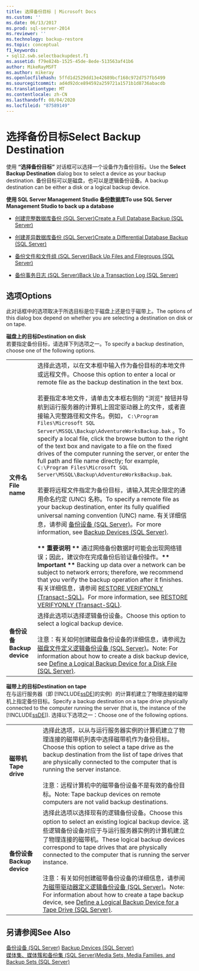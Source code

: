 ```yaml
---
title: 选择备份目标 | Microsoft Docs
ms.custom: ''
ms.date: 06/13/2017
ms.prod: sql-server-2014
ms.reviewer: ''
ms.technology: backup-restore
ms.topic: conceptual
f1_keywords:
- sql12.swb.selectbackupdest.f1
ms.assetid: f79e824b-1525-45de-8ede-513563af41b6
author: MikeRayMSFT
ms.author: mikeray
ms.openlocfilehash: 5ffd1d2529dd13e42689bcf168c972d757fb5499
ms.sourcegitcommit: ad4d92dce894592a259721a1571b1d8736abacdb
ms.translationtype: MT
ms.contentlocale: zh-CN
ms.lasthandoff: 08/04/2020
ms.locfileid: "87589149"
---
```

# <a name="select-backup-destination"></a><span data-ttu-id="e3c0d-102">选择备份目标</span><span class="sxs-lookup"><span data-stu-id="e3c0d-102">Select Backup Destination</span></span>
  <span data-ttu-id="e3c0d-103">使用 **“选择备份目标”** 对话框可以选择一个设备作为备份目标。</span><span class="sxs-lookup"><span data-stu-id="e3c0d-103">Use the **Select Backup Destination** dialog box to select a device as your backup destination.</span></span> <span data-ttu-id="e3c0d-104">备份目标可以是磁盘，也可以是逻辑备份设备。</span><span class="sxs-lookup"><span data-stu-id="e3c0d-104">A backup destination can be either a disk or a logical backup device.</span></span>  
  
 <span data-ttu-id="e3c0d-105">**使用 SQL Server Management Studio 备份数据库**</span><span class="sxs-lookup"><span data-stu-id="e3c0d-105">**To use SQL Server Management Studio to back up a database**</span></span>  
  
-   [<span data-ttu-id="e3c0d-106">创建完整数据库备份 (SQL Server)</span><span class="sxs-lookup"><span data-stu-id="e3c0d-106">Create a Full Database Backup &#40;SQL Server&#41;</span></span>](create-a-full-database-backup-sql-server.md)  
  
-   [<span data-ttu-id="e3c0d-107">创建差异数据库备份 (SQL Server)</span><span class="sxs-lookup"><span data-stu-id="e3c0d-107">Create a Differential Database Backup &#40;SQL Server&#41;</span></span>](create-a-differential-database-backup-sql-server.md)  
  
-   [<span data-ttu-id="e3c0d-108">备份文件和文件组 (SQL Server)</span><span class="sxs-lookup"><span data-stu-id="e3c0d-108">Back Up Files and Filegroups &#40;SQL Server&#41;</span></span>](back-up-files-and-filegroups-sql-server.md)  
  
-   [<span data-ttu-id="e3c0d-109">备份事务日志 (SQL Server)</span><span class="sxs-lookup"><span data-stu-id="e3c0d-109">Back Up a Transaction Log &#40;SQL Server&#41;</span></span>](back-up-a-transaction-log-sql-server.md)  
  
## <a name="options"></a><span data-ttu-id="e3c0d-110">选项</span><span class="sxs-lookup"><span data-stu-id="e3c0d-110">Options</span></span>  
 <span data-ttu-id="e3c0d-111">此对话框中的选项取决于所选目标是位于磁盘上还是位于磁带上。</span><span class="sxs-lookup"><span data-stu-id="e3c0d-111">The options of this dialog box depend on whether you are selecting a destination on disk or on tape.</span></span>  
  
 <span data-ttu-id="e3c0d-112">**磁盘上的目标**</span><span class="sxs-lookup"><span data-stu-id="e3c0d-112">**Destination on disk**</span></span>  
 <span data-ttu-id="e3c0d-113">若要指定备份目标，请选择下列选项之一。</span><span class="sxs-lookup"><span data-stu-id="e3c0d-113">To specify a backup destination, choose one of the following options.</span></span>  
  
|||  
|-|-|  
|<span data-ttu-id="e3c0d-114">**文件名**</span><span class="sxs-lookup"><span data-stu-id="e3c0d-114">**File name**</span></span>|<span data-ttu-id="e3c0d-115">选择此选项，以在文本框中输入作为备份目标的本地文件或远程文件。</span><span class="sxs-lookup"><span data-stu-id="e3c0d-115">Choose this option to enter a local or remote file as the backup destination in the text box.</span></span><br /><br /> <span data-ttu-id="e3c0d-116">若要指定本地文件，请单击文本框右侧的 "浏览" 按钮并导航到运行服务器的计算机上固定驱动器上的文件，或者直接输入完整路径和文件名。例如， `C:\Program Files\Microsoft SQL Server\MSSQL\Backup\AdventureWorksBackup.bak` 。</span><span class="sxs-lookup"><span data-stu-id="e3c0d-116">To specify a local file, click the browse button to the right of the text box and navigate to a file on the fixed drives of the computer running the server, or enter the full path and file name directly; for example, `C:\Program Files\Microsoft SQL Server\MSSQL\Backup\AdventureWorksBackup.bak`.</span></span><br /><br /> <span data-ttu-id="e3c0d-117">若要将远程文件指定为备份目标，请输入其完全限定的通用命名约定 (UNC) 名称。</span><span class="sxs-lookup"><span data-stu-id="e3c0d-117">To specify a remote file as your backup destination, enter its fully qualified universal naming convention (UNC) name.</span></span> <span data-ttu-id="e3c0d-118">有关详细信息，请参阅 [备份设备 (SQL Server)](backup-devices-sql-server.md)。</span><span class="sxs-lookup"><span data-stu-id="e3c0d-118">For more information, see [Backup Devices &#40;SQL Server&#41;](backup-devices-sql-server.md).</span></span><br /><br /> <span data-ttu-id="e3c0d-119">**\*\* 重要说明 \*\*** 通过网络备份数据时可能会出现网络错误；因此，建议你在完成备份后验证备份操作。</span><span class="sxs-lookup"><span data-stu-id="e3c0d-119">**\*\* Important \*\*** Backing up data over a network can be subject to network errors; therefore, we recommend that you verify the backup operation after it finishes.</span></span> <span data-ttu-id="e3c0d-120">有关详细信息，请参阅 [RESTORE VERIFYONLY (Transact-SQL)](/sql/t-sql/statements/restore-statements-verifyonly-transact-sql)。</span><span class="sxs-lookup"><span data-stu-id="e3c0d-120">For more information, see [RESTORE VERIFYONLY &#40;Transact-SQL&#41;](/sql/t-sql/statements/restore-statements-verifyonly-transact-sql).</span></span>|  
|<span data-ttu-id="e3c0d-121">**备份设备**</span><span class="sxs-lookup"><span data-stu-id="e3c0d-121">**Backup device**</span></span>|<span data-ttu-id="e3c0d-122">选择此选项以选择逻辑备份设备。</span><span class="sxs-lookup"><span data-stu-id="e3c0d-122">Choose this option to select a logical backup device.</span></span><br /><br /> <span data-ttu-id="e3c0d-123">注意：有关如何创建磁盘备份设备的详细信息，请参阅[为磁盘文件定义逻辑备份设备 (SQL Server)](define-a-logical-backup-device-for-a-disk-file-sql-server.md)。</span><span class="sxs-lookup"><span data-stu-id="e3c0d-123">Note: For information about how to create a disk backup device, see [Define a Logical Backup Device for a Disk File &#40;SQL Server&#41;](define-a-logical-backup-device-for-a-disk-file-sql-server.md).</span></span>|  
  
 <span data-ttu-id="e3c0d-124">**磁带上的目标**</span><span class="sxs-lookup"><span data-stu-id="e3c0d-124">**Destination on tape**</span></span>  
 <span data-ttu-id="e3c0d-125">在与运行服务器（即 [!INCLUDE[ssDE](../../includes/ssde-md.md)]的实例）的计算机建立了物理连接的磁带机上指定备份目标。</span><span class="sxs-lookup"><span data-stu-id="e3c0d-125">Specify a backup destination on a tape drive physically connected to the computer running the server (that is, the instance of the [!INCLUDE[ssDE](../../includes/ssde-md.md)]).</span></span> <span data-ttu-id="e3c0d-126">选择以下选项之一：</span><span class="sxs-lookup"><span data-stu-id="e3c0d-126">Choose one of the following options.</span></span>  
  
|||  
|-|-|  
|<span data-ttu-id="e3c0d-127">**磁带机**</span><span class="sxs-lookup"><span data-stu-id="e3c0d-127">**Tape drive**</span></span>|<span data-ttu-id="e3c0d-128">选择此选项，以从与运行服务器实例的计算机建立了物理连接的磁带机列表中选择磁带机作为备份目标。</span><span class="sxs-lookup"><span data-stu-id="e3c0d-128">Choose this option to select a tape drive as the backup destination from the list of tape drives that are physically connected to the computer that is running the server instance.</span></span><br /><br /> <span data-ttu-id="e3c0d-129">注意：远程计算机中的磁带备份设备不是有效的备份目标。</span><span class="sxs-lookup"><span data-stu-id="e3c0d-129">Note: Tape backup devices on remote computers are not valid backup destinations.</span></span>|  
|<span data-ttu-id="e3c0d-130">**备份设备**</span><span class="sxs-lookup"><span data-stu-id="e3c0d-130">**Backup device**</span></span>|<span data-ttu-id="e3c0d-131">选择此选项以选择现有的逻辑备份设备。</span><span class="sxs-lookup"><span data-stu-id="e3c0d-131">Choose this option to select an existing logical backup device.</span></span> <span data-ttu-id="e3c0d-132">这些逻辑备份设备对应于与运行服务器实例的计算机建立了物理连接的磁带机。</span><span class="sxs-lookup"><span data-stu-id="e3c0d-132">These logical backup devices correspond to tape drives that are physically connected to the computer that is running the server instance.</span></span><br /><br /> <span data-ttu-id="e3c0d-133">注意：有关如何创建磁带备份设备的详细信息，请参阅[为磁带驱动器定义逻辑备份设备 &#40;SQL Server&#41;](define-a-logical-backup-device-for-a-tape-drive-sql-server.md)。</span><span class="sxs-lookup"><span data-stu-id="e3c0d-133">Note: For information about how to create a tape backup device, see [Define a Logical Backup Device for a Tape Drive &#40;SQL Server&#41;](define-a-logical-backup-device-for-a-tape-drive-sql-server.md).</span></span>|  
  
## <a name="see-also"></a><span data-ttu-id="e3c0d-134">另请参阅</span><span class="sxs-lookup"><span data-stu-id="e3c0d-134">See Also</span></span>  
 <span data-ttu-id="e3c0d-135">[备份设备 (SQL Server)](backup-devices-sql-server.md) </span><span class="sxs-lookup"><span data-stu-id="e3c0d-135">[Backup Devices &#40;SQL Server&#41;](backup-devices-sql-server.md) </span></span>  
 [<span data-ttu-id="e3c0d-136">媒体集、媒体簇和备份集 (SQL Server)</span><span class="sxs-lookup"><span data-stu-id="e3c0d-136">Media Sets, Media Families, and Backup Sets &#40;SQL Server&#41;</span></span>](media-sets-media-families-and-backup-sets-sql-server.md)  
  
  
